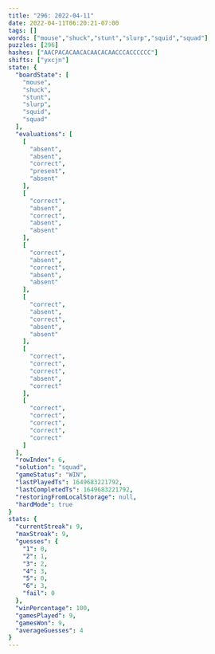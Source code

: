 ```yaml
---
title: "296: 2022-04-11"
date: 2022-04-11T06:20:21-07:00
tags: []
words: ["mouse","shuck","stunt","slurp","squid","squad"]
puzzles: [296]
hashes: ["AACPACACAACACAACACAACCCACCCCCC"]
shifts: ["yxcjn"]
state: {
  "boardState": [
    "mouse",
    "shuck",
    "stunt",
    "slurp",
    "squid",
    "squad"
  ],
  "evaluations": [
    [
      "absent",
      "absent",
      "correct",
      "present",
      "absent"
    ],
    [
      "correct",
      "absent",
      "correct",
      "absent",
      "absent"
    ],
    [
      "correct",
      "absent",
      "correct",
      "absent",
      "absent"
    ],
    [
      "correct",
      "absent",
      "correct",
      "absent",
      "absent"
    ],
    [
      "correct",
      "correct",
      "correct",
      "absent",
      "correct"
    ],
    [
      "correct",
      "correct",
      "correct",
      "correct",
      "correct"
    ]
  ],
  "rowIndex": 6,
  "solution": "squad",
  "gameStatus": "WIN",
  "lastPlayedTs": 1649683221792,
  "lastCompletedTs": 1649683221792,
  "restoringFromLocalStorage": null,
  "hardMode": true
}
stats: {
  "currentStreak": 9,
  "maxStreak": 9,
  "guesses": {
    "1": 0,
    "2": 1,
    "3": 2,
    "4": 3,
    "5": 0,
    "6": 3,
    "fail": 0
  },
  "winPercentage": 100,
  "gamesPlayed": 9,
  "gamesWon": 9,
  "averageGuesses": 4
}
---
```


<!-- more -->
